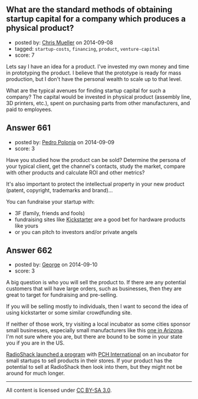 ## What are the standard methods of obtaining startup capital for a company which produces a physical product?

- posted by: [Chris Mueller](https://stackexchange.com/users/3664710/chris-mueller) on 2014-09-08
- tagged: `startup-costs`, `financing`, `product`, `venture-capital`
- score: 7

Lets say I have an idea for a product.  I've invested my own money and time in prototyping the product.  I believe that the prototype is ready for mass production, but I don't have the personal wealth to scale up to that level.  

What are the typical avenues for finding startup capital for such a company?  The capital would be invested in physical product (assembly line, 3D printers, etc.), spent on purchasing parts from other manufacturers, and paid to employees.  


## Answer 661

- posted by: [Pedro Polonia](https://stackexchange.com/users/2913694/pedro-polonia) on 2014-09-09
- score: 3

Have you studied how the product can be sold? Determine the persona of your typical client, get the channel's contacts, study the market, compare with other products and calculate ROI and other metrics?

It's also important to protect the intellectual property in your new product (patent, copyright, trademarks and brand)...

You can fundraise your startup with:

 - 3F (family, friends and fools)
 - fundraising sites like [Kickstarter](https://www.kickstarter.com/) are a good bet for hardware products like yours
 - or you can pitch to investors and/or private angels


## Answer 662

- posted by: [George](https://stackexchange.com/users/3516499/george) on 2014-09-10
- score: 3

A big question is who you will sell the product to.  If there are any potential customers that will have large orders, such as businesses, then they are great to target for fundraising and pre-selling.

If you will be selling mostly to individuals, then I want to second the idea of using kickstarter or some similar crowdfunding site.

If neither of those work, try visiting a local incubator as some cities sponsor small businesses, especially small manufacturers like this [one in Arizona](http://www.bizjournals.com/phoenix/news/2013/10/25/mac6-manufacturing-incubator-opens-in.html?page=all).  I'm not sure where you are, but there are bound to be some in your state you if you are in the US.

[RadioShack launched a program](http://online.wsj.com/articles/radioshack-bets-on-startups-to-boost-store-traffic-1401941081) with [PCH International](http://highway1.io/) on an incubator for small startups to sell products in their stores.  If your product has the potential to sell at RadioShack then look into them, but they might not be around for much longer.



---

All content is licensed under [CC BY-SA 3.0](https://creativecommons.org/licenses/by-sa/3.0/).
